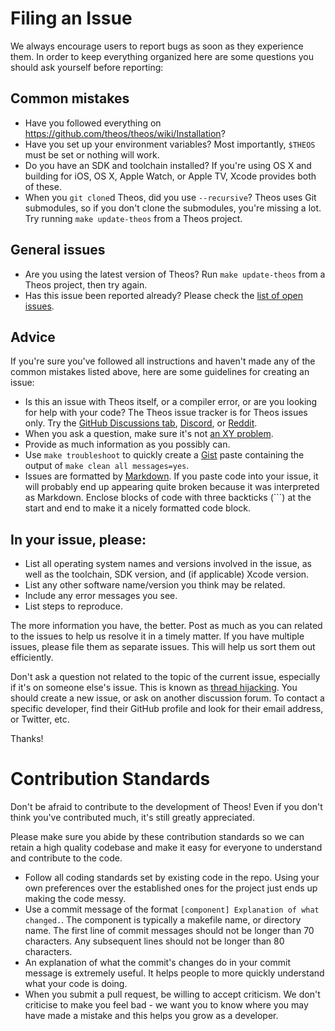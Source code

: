# Filing an Issue
We always encourage users to report bugs as soon as they experience them. In order to keep everything organized here are some questions you should ask yourself before reporting:

## Common mistakes
* Have you followed everything on https://github.com/theos/theos/wiki/Installation?
* Have you set up your environment variables? Most importantly, `$THEOS` must be set or nothing will work.
* Do you have an SDK and toolchain installed? If you're using OS X and building for iOS, OS X, Apple Watch, or Apple TV, Xcode provides both of these.
* When you `git clone`d Theos, did you use `--recursive`? Theos uses Git submodules, so if you don't clone the submodules, you're missing a lot. Try running `make update-theos` from a Theos project.

## General issues
* Are you using the latest version of Theos? Run `make update-theos` from a Theos project, then try again.
* Has this issue been reported already? Please check the [list of open issues](https://github.com/theos/theos/issues).

## Advice
If you're sure you've followed all instructions and haven't made any of the common mistakes listed above, here are some guidelines for creating an issue:

* Is this an issue with Theos itself, or a compiler error, or are you looking for help with your code? The Theos issue tracker is for Theos issues only. Try the [GitHub Discussions tab](https://github.com/theos/theos/discussions), [Discord](https://theos.dev/discord), or [Reddit](https://www.reddit.com/r/jailbreakdevelopers).
* When you ask a question, make sure it's not [an XY problem](http://xyproblem.info/).
* Provide as much information as you possibly can.
* Use `make troubleshoot` to quickly create a [Gist](https://gist.github.com/) paste containing the output of `make clean all messages=yes`.
* Issues are formatted by [Markdown](https://guides.github.com/features/mastering-markdown/). If you paste code into your issue, it will probably end up appearing quite broken because it was interpreted as Markdown. Enclose blocks of code with three backticks (\`\`\`) at the start and end to make it a nicely formatted code block.

## In your issue, please:
* List all operating system names and versions involved in the issue, as well as the toolchain, SDK version, and (if applicable) Xcode version.
* List any other software name/version you think may be related.
* Include any error messages you see.
* List steps to reproduce.

The more information you have, the better. Post as much as you can related to the issues to help us resolve it in a timely matter. If you have multiple issues, please file them as separate issues. This will help us sort them out efficiently.

Don't ask a question not related to the topic of the current issue, especially if it's on someone else's issue. This is known as [thread hijacking](http://www.urbandictionary.com/define.php?term=Thread+Hijacking). You should create a new issue, or ask on another discussion forum. To contact a specific developer, find their GitHub profile and look for their email address, or Twitter, etc.

Thanks!

# Contribution Standards
Don't be afraid to contribute to the development of Theos! Even if you don't think you've contributed much, it's still greatly appreciated.

Please make sure you abide by these contribution standards so we can retain a high quality codebase and make it easy for everyone to understand and contribute to the code.

* Follow all coding standards set by existing code in the repo. Using your own preferences over the established ones for the project just ends up making the code messy.
* Use a commit message of the format `[component] Explanation of what changed.`. The component is typically a makefile name, or directory name. The first line of commit messages should not be longer than 70 characters. Any subsequent lines should not be longer than 80 characters.
* An explanation of what the commit's changes do in your commit message is extremely useful. It helps people to more quickly understand what your code is doing.
* When you submit a pull request, be willing to accept criticism. We don't criticise to make you feel bad - we want you to know where you may have made a mistake and this helps you grow as a developer.
